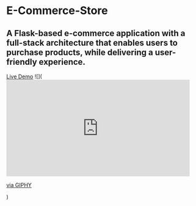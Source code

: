 # E-Commerce-Store

## A Flask-based e-commerce application with a full-stack architecture that enables users to purchase products, while delivering a user-friendly experience.

[Live Demo]()
![](<iframe src="https://giphy.com/embed/n8c7V3aGFFW8kxb0vm" width="480" height="253" frameBorder="0" class="giphy-embed" allowFullScreen></iframe><p><a href="https://giphy.com/gifs/n8c7V3aGFFW8kxb0vm">via GIPHY</a></p>)

